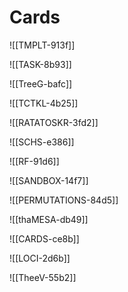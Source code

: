 
# Cards

![[TMPLT-913f]]

![[TASK-8b93]]

![[TreeG-bafc]]

![[TCTKL-4b25]]

![[RATATOSKR-3fd2]]

![[SCHS-e386]]

![[RF-91d6]]

![[SANDBOX-14f7]]

![[PERMUTATIONS-84d5]]

![[thaMESA-db49]]

![[CARDS-ce8b]]

![[LOCI-2d6b]]

![[TheeV-55b2]]






